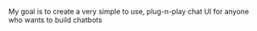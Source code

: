 My goal is to create a very simple to use, plug-n-play chat UI for anyone who wants to build chatbots
